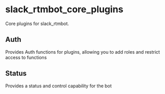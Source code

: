 # slack_rtmbot_core_plugins
Core plugins for slack_rtmbot.

## Auth
Provides Auth functions for plugins, allowing you to add roles and restrict access to functions

## Status
Provides a status and control capability for the bot
